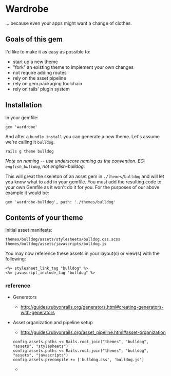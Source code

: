 

# Wardrobe

... because even your apps might want a change of clothes.

## Goals of this gem

I'd like to make it as easy as possible to:

* start up a new theme
* "fork" an existing theme to implement your own changes
* not require adding routes
* rely on the asset pipeline
* rely on gem packaging toolchain
* rely on rails' plugin system

## Installation

In your gemfile:

```
gem 'wardrobe'
```

And after a `bundle install` you can generate a new theme. Let's assume we're calling it `bulldog`.

```
rails g theme bulldog
```

*Note on naming -- use underscore naming as the convention. EG: `english_bulldog`, not english-bulldog*.

This will great the skeleton of an asset gem in `./themes/bulldog` and will let you know what to add in your gemfile. You must add the resulting code to your own Gemfile as it won't do it for you. For the purposes of our above example it would be:


```
gem 'wardrobe-bulldog', path: './themes/bulldog'
```

## Contents of your theme

Initial asset manifests:

```
themes/bulldog/assets/stylesheets/bulldog.css.scss
themes/bulldog/assets/javascripts/bulldog.js
```

You may now reference these assets in your layout(s) or view(s) with the following:

```
<%= stylesheet_link_tag "bulldog" %>
<%= javascript_include_tag "bulldog" %>
```

### reference

* Generators
	* http://guides.rubyonrails.org/generators.html#creating-generators-with-generators
* Asset organization and pipeline setup
	* http://guides.rubyonrails.org/asset_pipeline.html#asset-organization  

	```
	config.assets.paths << Rails.root.join("themes", "bulldog", "assets", "stylesheets")
	config.assets.paths << Rails.root.join("themes", "bulldog", "assets", "javascripts")
	config.assets.precompile += ['bulldog.css', 'bulldog.js']
	```

	* 
